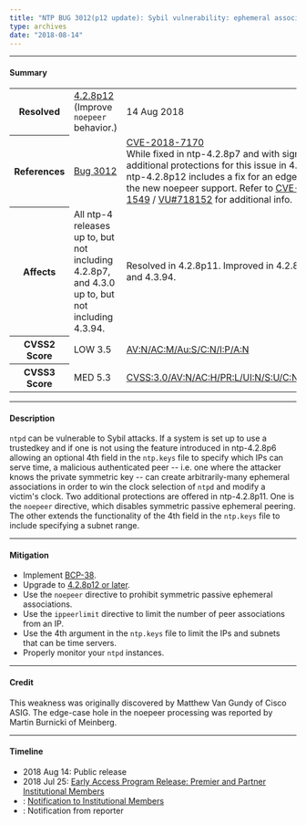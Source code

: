 ```yaml
---
title: "NTP BUG 3012(p12 update): Sybil vulnerability: ephemeral association attack"
type: archives
date: "2018-08-14"
---
```


* * *

#### Summary

<table>
  <tbody>
	<tr>
		<th><b>Resolved</b></th>
		<td><a href="/support/securitynotice/4_2_8p12-release-announcement">4.2.8p12</a> (Improve <code>noepeer</code> behavior.)</td>
		<td>14 Aug 2018</td>
	</tr>
	<tr>
		<th><b>References</b></th>
		<td><a href="https://bugs.ntp.org/show_bug.cgi?id=3012">Bug 3012</a></td>
		<td><a href="https://nvd.nist.gov/vuln/detail/CVE-2018-7170">CVE-2018-7170</a><br> While fixed in ntp-4.2.8p7 and with significant additional protections for this issue in 4.2.8p11, ntp-4.2.8p12 includes a fix for an edge case in the new noepeer support. Refer to <a href="https://web.nvd.nist.gov/view/vuln/detail?vulnId=CVE-2016-1549">CVE-2016-1549</a> / <a href="https://www.kb.cert.org/vuls/id/718152">VU#718152</a> for additional info. </td>
	</tr>
	<tr>
		<th><b>Affects</b></th>
		<td>All ntp-4 releases up to, but not including 4.2.8p7, and 4.3.0 up to, but not including 4.3.94.</td>
		<td>Resolved in 4.2.8p11. Improved in 4.2.8p12 and 4.3.94.</td>
	</tr>
	<tr>
		<th><b>CVSS2 Score</b></th>
		<td>LOW 3.5</td>
		<td><a href="https://nvd.nist.gov/cvss.cfm?calculator&version=2&vector=(AV:N/AC:M/Au:S/C:N/I:P/A:N)">AV:N/AC:M/Au:S/C:N/I:P/A:N</a></td>
	</tr>
	<tr>
		<th><b>CVSS3 Score<b></th>
		<td>MED 5.3</td>
		<td><a href="https://nvd.nist.gov/vuln-metrics/cvss/v3-calculator?vector=AV:N/AC:H/PR:L/UI:N/S:U/C:N/I:H/A:N">CVSS:3.0/AV:N/AC:H/PR:L/UI:N/S:U/C:N/I:H/A:N</a></td>
	</tr>	
  </tbody>	
</table>

* * *
    
#### Description 

`ntpd` can be vulnerable to Sybil attacks. If a system is set up to use a trustedkey and if one is not using the feature introduced in ntp-4.2.8p6 allowing an optional 4th field in the `ntp.keys` file to specify which IPs can serve time, a malicious authenticated peer -- i.e. one where the attacker knows the private symmetric key -- can create arbitrarily-many ephemeral associations in order to win the clock selection of `ntpd` and modify a victim's clock. Two additional protections are offered in ntp-4.2.8p11. One is the `noepeer` directive, which disables symmetric passive ephemeral peering. The other extends the functionality of the 4th field in the `ntp.keys` file to include specifying a subnet range. 

* * *
    
#### Mitigation

* Implement [BCP-38](http://bcp38.info/).
* Upgrade to [4.2.8p12 or later](/downloads).
* Use the `noepeer` directive to prohibit symmetric passive ephemeral associations.
* Use the `ippeerlimit` directive to limit the number of peer associations from an IP.
* Use the 4th argument in the `ntp.keys` file to limit the IPs and subnets that can be time servers.
* Properly monitor your `ntpd` instances. 

* * *

#### Credit

This weakness was originally discovered by Matthew Van Gundy of Cisco ASIG. The edge-case hole in the noepeer processing was reported by Martin Burnicki of Meinberg.

* * *

#### Timeline

* 2018 Aug 14: Public release
* 2018 Jul 25: [Early Access Program Release: Premier and Partner Institutional Members](https://www.nwtime.org/membership/benefits)
* : [Notification to Institutional Members](https://www.nwtime.org/membership/benefits)
* : Notification from reporter